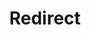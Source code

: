 ﻿---
layout: src/layouts/Redirect.astro
title: Redirect
redirect: /docs/deployments/custom-scripts/output-variables
pubDate:  2023-01-01
navSearch: false
navSitemap: false
navMenu: false
---
